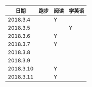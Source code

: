 | 日期 | 跑步 | 阅读 | 学英语 |
| --- | --- | --- | --- |
| 2018.3.4 |  | Y |  |
| 2018.3.5 |  |  | Y |
| 2018.3.6 |  | Y |  |
| 2018.3.7 |  | Y |  |
| 2018.3.8 |  |  |  |
| 2018.3.9 |  |  |  |
| 2018.3.10 | | Y | |
| 2018.3.11 |  | Y |  |